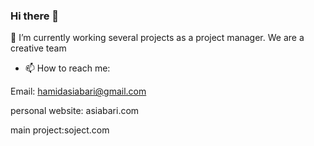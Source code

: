 ### Hi there 👋


🔭 I’m currently working several projects as a project manager. We are a creative team    

- 📫 How to reach me: 

Email: hamidasiabari@gmail.com 

personal website: asiabari.com 

main project:soject.com 



<!--
**HamidAsiabari/HamidAsiabari** is a ✨ _special_ ✨ repository because its `README.md` (this file) appears on your GitHub profile.

Here are some ideas to get you started:

- 🔭 I’m currently working on ...
- 🌱 I’m currently learning ...
- 👯 I’m looking to collaborate on ...
- 🤔 I’m looking for help with ...
- 💬 Ask me about ...
- 📫 How to reach me: ...
- 😄 Pronouns: ...
- ⚡ Fun fact: ...
-->
